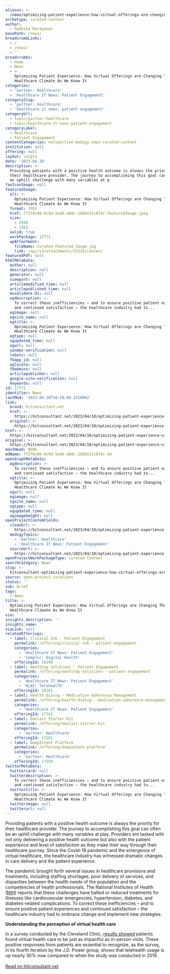 ```yaml
---
aliases: >-
  /news/optimizing-patient-experience-how-virtual-offerings-are-changing-the-healthcare-climate-as-we-know-it
archetype: curated-content
author:
  - Radhika Narayanan
basePath: /news/
breadcrumbLinks:
  - /
  - /news/
  - ''
breadcrumbs:
  - Home
  - News
  - >-
    Optimizing Patient Experience: How Virtual Offerings are Changing The
    Healthcare Climate As We Know It
categories:
  - 'Gartner: Healthcare'
  - 'Healthcare IT News: Patient Engagement'
categorySlug:
  - 'gartner: healthcare'
  - 'healthcare it news: patient engagement'
categoryUrl:
  - topic/gartner-healthcare
  - topic/healthcare-it-news-patient-engagement
categoryLabel:
  - Healthcare
  - Patient Engagement
contentCategories: netspective-medigy-news-curated-content
institution: null
offering: null
layOut: single
date: '2023-04-10'
description: >-
  Providing patients with a positive health outcome is always the priority for
  their healthcare provider. The journey to accomplishing this goal can often be
  an uphill challenge with many variables at p
favIconImage: null
featuredImage:
  alt: >-
    Optimizing Patient Experience: How Virtual Offerings are Changing The
    Healthcare Climate As We Know It
  format: JPEG
  href: 772f8c00-8c9d-5ed6-a0dc-1b60131c074c-featuredImage.jpeg
  size:
    - 2048
    - 1365
  valid: true
  workPackage: 17771
  wpAttachment:
    fileName: Curated_Featured_Image.jpg
    link: /api/v3/attachments/33235/content
featuredPdf: null
htmlMetaData:
  author: null
  description: null
  generator: null
  viewport: null
  articlemodified_time: null
  articlepublished_time: null
  msvalidate.01: null
  ogdescription: >-
    To correct these inefficiencies – and to ensure positive patient experiences
    and continued satisfaction – the healthcare industry had to...
  ogimage: null
  ogsite_name: null
  ogtitle: >-
    Optimizing Patient Experience: How Virtual Offerings are Changing The
    Healthcare Climate As We Know It
  ogtype: null
  ogupdated_time: null
  ogurl: null
  yandex-verification: null
  robots: null
  fbapp_id: null
  oglocale: null
  fbadmins: null
  articlepublisher: null
  google-site-verification: null
  keywords: null
id: 17771
identifier: News
lastMod: '2023-04-10T18:28:44.331606Z'
link:
  brand: hitconsultant.net
  href: >-
    https://hitconsultant.net/2023/04/10/optimizing-patient-experience-virtual-offerings-healthcare-climate/
  original: >-
    https://hitconsultant.net/2023/04/10/optimizing-patient-experience-virtual-offerings-healthcare-climate/
href: >-
  https://hitconsultant.net/2023/04/10/optimizing-patient-experience-virtual-offerings-healthcare-climate/
original: >-
  https://hitconsultant.net/2023/04/10/optimizing-patient-experience-virtual-offerings-healthcare-climate/
mastHead: NEWS
mdName: 772f8c00-8c9d-5ed6-a0dc-1b60131c074c.md
openGraphMetaData:
  ogdescription: >-
    To correct these inefficiencies – and to ensure positive patient experiences
    and continued satisfaction – the healthcare industry had to...
  ogtitle: >-
    Optimizing Patient Experience: How Virtual Offerings are Changing The
    Healthcare Climate As We Know It
  ogurl: null
  ogimage: null
  ogsite_name: null
  ogtype: null
  ogupdated_time: null
  ogimageheight: null
openProjectCustomFields:
  cleanUrl: >-
    https://hitconsultant.net/2023/04/10/optimizing-patient-experience-virtual-offerings-healthcare-climate/
  medigyTopics:
    - 'Gartner: Healthcare'
    - 'Healthcare IT News: Patient Engagement'
  sourceUrl: >-
    https://hitconsultant.net/2023/04/10/optimizing-patient-experience-virtual-offerings-healthcare-climate/
openProjectWorkPackageType: Curated Content
searchCategory: News
slug: >-
  hitconsultant-optimizing-patient-experience-how-virtual-offerings-are-changing-the-healthcare-climate-as-we-know-it
source: open-project-curations
status: ''
sub: brief
tags:
  - News
title: >-
  Optimizing Patient Experience: How Virtual Offerings are Changing The
  Healthcare Climate As We Know It
via: ' '
insights_description: ''
insights_name: ''
viaLink: null
relatedOfferings:
  - label: Clinical Ink - Patient Engagement
    permalink: /offering/clinical-ink---patient-engagement
    categories:
      - 'Healthcare IT News: Patient Engagement'
      - 'Symplur: Digital Health'
    offeringId: 18299
  - label: NextStep Solutions - Patient Engagement
    permalink: /offering/nextstep-solutions---patient-engagement
    categories:
      - 'Healthcare IT News: Patient Engagement'
      - 'KLAS: Telehealth'
    offeringId: 18161
  - label: Health Dialog - Medication Adherence Management
    permalink: /offering/health-dialog---medication-adherence-management
    categories:
      - 'Healthcare IT News: Patient Engagement'
    offeringId: 17741
  - label: Emulait Starter Kit
    permalink: /offering/emulait-starter-kit
    categories:
      - 'Gartner: Healthcare'
    offeringId: 17281
  - label: DeepIntent Platform
    permalink: /offering/deepintent-platform
    categories:
      - 'Gartner: Healthcare'
    offeringId: 17259
twitterMetaData:
  twittercard: null
  twitterdescription: >-
    To correct these inefficiencies – and to ensure positive patient experiences
    and continued satisfaction – the healthcare industry had to...
  twittertitle: >-
    Optimizing Patient Experience: How Virtual Offerings are Changing The
    Healthcare Climate As We Know It
  twitterimage: null
  twitterurl: null
---
```

<p>Providing patients with a positive health outcome is always the priority for their healthcare provider. The journey to accomplishing this goal can often be an uphill challenge with many variables at play. Providers are tasked with not only delivering a positive health outcome but also with the patient experience and level of satisfaction as they make their way through their healthcare journey. Since the Covid-19 pandemic and the emergence of virtual healthcare, the healthcare industry has witnessed dramatic changes in care delivery and the patient experience.</p><p>The pandemic brought forth several issues in healthcare provisions and treatments, including staffing shortages, poor delivery of services, and disparities between the health needs of the population and the competencies of health professionals. The National Institutes of Health (<a href="https://www.ncbi.nlm.nih.gov/pmc/articles/PMC9140408/">NIH</a>) reports that these challenges have halted or reduced treatments for illnesses like cardiovascular emergencies, hypertension, diabetes, and diabetes-related complications. To correct these inefficiencies – and to ensure positive patient experiences and continued satisfaction – the healthcare industry had to embrace change and implement new strategies.</p><p><strong>Understanding the perception of virtual health care</strong></p><p>In a survey conducted by the Cleveland Clinic, <a href="https://www.jmir.org/2021/6/e18488/">results showed</a> patients found virtual health care to be just as impactful as in-person visits. These positive responses from patients are essential to recognize, as the survey, in its fourth iteration by the J.D. Power group, shows that telehealth usage is up nearly 30% now compared to when the study was conducted in 2019.&nbsp;<br><br><a href="https://hitconsultant.net/2023/04/10/optimizing-patient-experience-virtual-offerings-healthcare-climate/">Read on hitconsultant.net</a></p>
